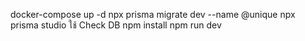 docker-compose up -d
npx prisma migrate dev --name @unique
npx prisma studio ใช้ Check DB
npm install
npm run dev
